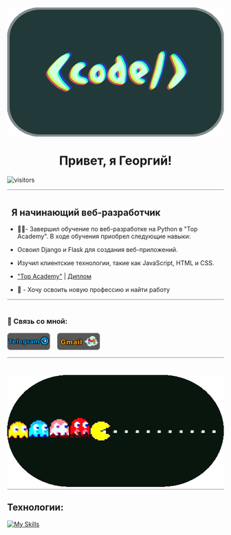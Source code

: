 <br clear="both">


<div align="center" style="margin-top: 40px;">
  <img src="assets/images/codefashion7.gif" width="700" height="300" style="display: block; margin: 0 auto;">
</div>



<h1 align="center">Привет, я Георгий!</h1>

![visitors](https://visitor-badge.glitch.me/badge?page_id=MRGeorgioDev8.MRGeorgioDev8&left_color=green&right_color=red)

<hr style="width: 100%; margin: 0; margin-top: 5px; margin-bottom: 40px; opacity: 0.5;">



##  &nbsp; Я начинающий веб-разработчик

-  👨‍🎓- Завершил обучение по веб-разработке на Python в "Top Academy". В ходе обучения приобрел следующие навыки:

- Освоил Django и Flask для создания веб-приложений.
- Изучил клиентские технологии, такие как JavaScript, HTML и CSS.
- ["Top Academy"](https://msk.top-academy.ru) | [Диплом](assets/pdf/диплом.pdf)


   
- 💼 - Хочу освоить новую профессию и найти работу 

<hr style="width: 100%; margin: 0; margin-top: 5px; margin-bottom: 40px; opacity: 0.5;">


### 💬 Связь со мной:

[![Telegram](assets/images/telegram7.png)](https://t.me/mrgiorgio8)&nbsp;&nbsp;&nbsp;
[![Gmail](assets/images/gmail3.png)](mailto:gerorge.oblivantsev8@gmail.com)



<hr style="width: 100%; margin: 0; margin-top: 5px; margin-bottom: 20px; opacity: 0.5;">

<div align="center" style="margin-top: 40px;">
  <img src="assets/images/pacman1.gif" width="600" height="260" style="display: block; margin: 0 auto;">
</div>

<hr style="width: 100%; margin: 0; margin-top: 5px; margin-bottom: 20px; opacity: 0.5;">

## Технологии:
[![My Skills](https://skillicons.dev/icons?i=js,python,html,css,django,flask)](https://skillicons.dev)